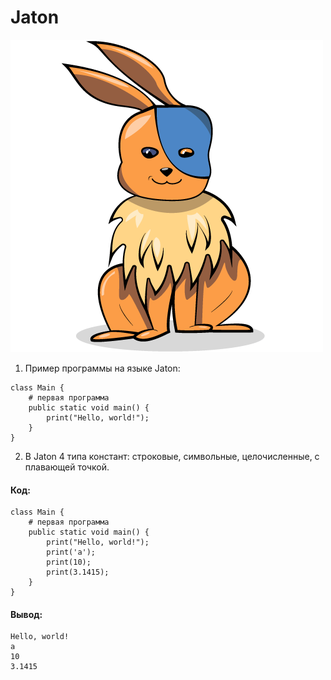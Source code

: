 # Jaton
![Image of Yaktocat](https://raw.githubusercontent.com/FedorovVladimir/Jaton/master/diagrams/Jaton.png)

1. Пример программы на языке Jaton:
```
class Main {
    # первая программа
    public static void main() {
        print("Hello, world!");
    }
}
```
2. В Jaton 4 типа констант: строковые, символьные, целочисленные, с плавающей точкой.
#### Код:
```
class Main {
    # первая программа
    public static void main() {
        print("Hello, world!");
        print('a');
        print(10);
        print(3.1415);
    }
}
```
#### Вывод:
```
Hello, world!
a
10
3.1415
```
